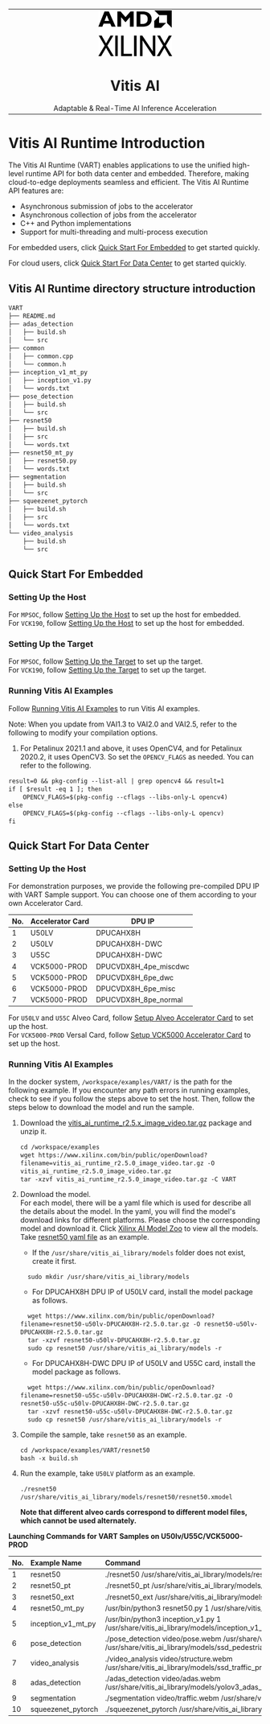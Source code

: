 ﻿<table class="sphinxhide">
 <tr>
   <td align="center"><img src="https://raw.githubusercontent.com/Xilinx/Image-Collateral/main/xilinx-logo.png" width="30%"/><h1>Vitis AI</h1><h0>Adaptable & Real-Time AI Inference Acceleration</h0>
   </td>
 </tr>
</table>

# Vitis AI Runtime Introduction
The Vitis AI Runtime (VART) enables applications to use the unified high-level runtime API for both data center and embedded. Therefore, making cloud-to-edge deployments seamless and efficient.
The Vitis AI Runtime API features are:
* Asynchronous submission of jobs to the accelerator
* Asynchronous collection of jobs from the accelerator
* C++ and Python implementations
* Support for multi-threading and multi-process execution

For embedded users, click 
[Quick Start For Embedded](#quick-start-for-embedded) to get started quickly. 

For cloud users, click 
[Quick Start For Data Center](#quick-start-for-data-center) to get started quickly.

Vitis AI Runtime directory structure introduction
--------------------------------------------------

```
VART
├── README.md
├── adas_detection
│   ├── build.sh
│   └── src
├── common
│   ├── common.cpp
│   └── common.h
├── inception_v1_mt_py
│   ├── inception_v1.py
│   └── words.txt
├── pose_detection
│   ├── build.sh
│   └── src
├── resnet50
│   ├── build.sh
│   ├── src
│   └── words.txt
├── resnet50_mt_py
│   ├── resnet50.py
│   └── words.txt
├── segmentation
│   ├── build.sh
│   └── src
├── squeezenet_pytorch
│   ├── build.sh
│   ├── src
│   └── words.txt
└── video_analysis
	├── build.sh
	└── src

```

## Quick Start For Embedded
### Setting Up the Host
For `MPSOC`, follow [Setting Up the Host](../../setup/mpsoc#step1-setup-cross-compiler) to set up the host for embedded.  
For `VCK190`, follow [Setting Up the Host](../../setup/vck190#step1-setup-cross-compiler) to set up the host for embedded.

### Setting Up the Target
For `MPSOC`, follow [Setting Up the Target](../../setup/mpsoc/README.md#step2-setup-the-target) to set up the target.  
For `VCK190`, follow [Setting Up the Target](../../setup/vck190/README.md#step2-setup-the-target) to set up the target.
	  
### Running Vitis AI Examples

Follow [Running Vitis AI Examples](../../setup/mpsoc/README.md#step3-run-the-vitis-ai-examples) to run Vitis AI examples.

Note: When you update from VAI1.3 to VAI2.0 and VAI2.5, refer to the following to modify your compilation options.
1. For Petalinux 2021.1 and above, it uses OpenCV4, and for Petalinux 2020.2, it uses OpenCV3. So set the `OPENCV_FLAGS` as needed. You can refer to the following.
```
result=0 && pkg-config --list-all | grep opencv4 && result=1
if [ $result -eq 1 ]; then
	OPENCV_FLAGS=$(pkg-config --cflags --libs-only-L opencv4)
else
	OPENCV_FLAGS=$(pkg-config --cflags --libs-only-L opencv)
fi
```

## Quick Start For Data Center
### Setting Up the Host

For demonstration purposes, we provide the following pre-compiled DPU IP with VART Sample support. You can choose one of them according to your own Accelerator Card.

| No\. | Accelerator Card | DPU IP |
| ---- | ---- | ----   |
| 1 | U50LV        | DPUCAHX8H         |
| 2 | U50LV        | DPUCAHX8H-DWC     |
| 3 | U55C         | DPUCAHX8H-DWC     |
| 4 | VCK5000-PROD | DPUCVDX8H_4pe_miscdwc |
| 5 | VCK5000-PROD | DPUCVDX8H_6pe_dwc     |
| 6 | VCK5000-PROD | DPUCVDX8H_6pe_misc    |
| 7 | VCK5000-PROD | DPUCVDX8H_8pe_normal  |

For `U50LV` and `U55C` Alveo Card, follow [Setup Alveo Accelerator Card](../../setup/alveo/README.md) to set up the host.  
For `VCK5000-PROD` Versal Card, follow [Setup VCK5000 Accelerator Card](../../setup/vck5000/README.md) to set up the host.

### Running Vitis AI Examples
In the docker system, `/workspace/examples/VART/` is the path for the following example. If you encounter any path errors in running examples, check to see if you follow the steps above to set the host. Then, follow the steps below to download the model and run the sample.

1. Download the [vitis_ai_runtime_r2.5.x_image_video.tar.gz](https://www.xilinx.com/bin/public/openDownload?filename=vitis_ai_runtime_r2.5.0_image_video.tar.gz) package and unzip it.
	```
	cd /workspace/examples
	wget https://www.xilinx.com/bin/public/openDownload?filename=vitis_ai_runtime_r2.5.0_image_video.tar.gz -O vitis_ai_runtime_r2.5.0_image_video.tar.gz
	tar -xzvf vitis_ai_runtime_r2.5.0_image_video.tar.gz -C VART
	```
2. Download the model.  	
	For each model, there will be a yaml file which is used for describe all the details about the model. 
	In the yaml, you will find the model's download links for different platforms. Please choose the corresponding model and download it. Click [Xilinx AI Model Zoo](../../model_zoo/model-list) to view all the models. Take [resnet50  yaml file](../../model_zoo/model-list/cf_resnet50_imagenet_224_224_7.7G_2.5/model.yaml) as an example.

	* If the `/usr/share/vitis_ai_library/models` folder does not exist, create it first.
	```
	  sudo mkdir /usr/share/vitis_ai_library/models
	```

	* For DPUCAHX8H DPU IP of U50LV card, install the model package as follows.
	```
	  wget https://www.xilinx.com/bin/public/openDownload?filename=resnet50-u50lv-DPUCAHX8H-r2.5.0.tar.gz -O resnet50-u50lv-DPUCAHX8H-r2.5.0.tar.gz
	  tar -xzvf resnet50-u50lv-DPUCAHX8H-r2.5.0.tar.gz
	  sudo cp resnet50 /usr/share/vitis_ai_library/models -r
	```

	* For DPUCAHX8H-DWC DPU IP of U50LV and U55C card, install the model package as follows.
	```
	  wget https://www.xilinx.com/bin/public/openDownload?filename=resnet50-u55c-u50lv-DPUCAHX8H-DWC-r2.5.0.tar.gz -O resnet50-u55c-u50lv-DPUCAHX8H-DWC-r2.5.0.tar.gz
	  tar -xzvf resnet50-u55c-u50lv-DPUCAHX8H-DWC-r2.5.0.tar.gz
	  sudo cp resnet50 /usr/share/vitis_ai_library/models -r
	```

3. Compile the sample, take `resnet50` as an example.
	```
	cd /workspace/examples/VART/resnet50
	bash -x build.sh
	```
4. Run the example, take `U50LV` platform as an example.
	```
	./resnet50 /usr/share/vitis_ai_library/models/resnet50/resnet50.xmodel
	```
	**Note that different alveo cards correspond to different model files, which cannot be used alternately.** 


 <summary><b>Launching Commands for VART Samples on U50lv/U55C/VCK5000-PROD </b></summary>
 
| No\. | Example Name             | Command                                                   |
| :--- | :----------------------- | :-------------------------------------------------------- |
| 1    | resnet50                 | ./resnet50 /usr/share/vitis_ai_library/models/resnet50/resnet50.xmodel                            |
| 2    | resnet50_pt              | ./resnet50_pt /usr/share/vitis_ai_library/models/resnet50_pt/resnet50_pt.xmodel ../images/001.jpg |
| 3    | resnet50_ext             | ./resnet50_ext /usr/share/vitis_ai_library/models/resnet50/resnet50.xmodel ../images/001.jpg                           |
| 4    | resnet50_mt_py           | /usr/bin/python3 resnet50.py 1 /usr/share/vitis_ai_library/models/resnet50/resnet50.xmodel          |
| 5    | inception_v1_mt_py       | /usr/bin/python3 inception_v1.py 1 /usr/share/vitis_ai_library/models/inception_v1_tf/inception_v1_tf.xmodel      |
| 6    | pose_detection           | ./pose_detection video/pose.webm /usr/share/vitis_ai_library/models/sp_net/sp_net.xmodel /usr/share/vitis_ai_library/models/ssd_pedestrian_pruned_0_97/ssd_pedestrian_pruned_0_97.xmodel         |
| 7    | video_analysis           | ./video_analysis video/structure.webm /usr/share/vitis_ai_library/models/ssd_traffic_pruned_0_9/ssd_traffic_pruned_0_9.xmodel    |
| 8    | adas_detection           | ./adas_detection video/adas.webm /usr/share/vitis_ai_library/models/yolov3_adas_pruned_0_9/yolov3_adas_pruned_0_9.xmodel         |
| 9    | segmentation             | ./segmentation video/traffic.webm /usr/share/vitis_ai_library/models/fpn/fpn.xmodel        |
| 10   | squeezenet_pytorch       | ./squeezenet_pytorch /usr/share/vitis_ai_library/models/squeezenet_pt/squeezenet_pt.xmodel        |


